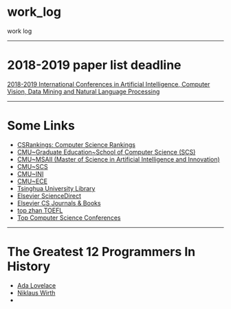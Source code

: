 # work_log
work log

------
# 2018-2019 paper list deadline
[2018-2019 International Conferences in Artificial Intelligence, Computer Vision, Data Mining and Natural Language Processing](https://jackietseng.github.io/conference_call_for_paper/2018-2019-conferences-with-ccf.html)

------
# Some Links
  - [CSRankings: Computer Science Rankings](http://csrankings.org/)
  - [CMU\~Graduate Education\~School of Computer Science (SCS)](https://www.cmu.edu/graduate/academics/guide-to-graduate-degrees-and-programs/school-of-computer-science.html)
  - [CMU\~MSAII (Master of Science in Artificial Intelligence and Innovation)](https://msaii.cs.cmu.edu/)
  - [CMU\~SCS](https://www.scs.cmu.edu/masters-programs)
  - [CMU\~INI](https://www.cmu.edu/ini/academics/)
  - [CMU\~ECE](https://www.ece.cmu.edu/academics/ms-se/index.html)
  - [Tsinghua University Library](http://www.lib.tsinghua.edu.cn/index.html)
  - [Elsevier ScienceDirect](https://www.sciencedirect.com/)
  - [Elsevier CS Journals & Books](https://www.sciencedirect.com/browse/journals-and-books?subject=computer-science)
  - [top zhan TOEFL](http://top.zhan.com/toefl/)
  - [Top Computer Science Conferences](http://www.guide2research.com/topconf/)
  
  ------
# The Greatest 12 Programmers In History
  - [Ada Lovelace](https://zh.wikipedia.org/wiki/%E6%84%9B%E9%81%94%C2%B7%E5%8B%92%E8%8A%99%E8%95%BE%E7%B5%B2)
  - [Niklaus Wirth](https://zh.wikipedia.org/wiki/%E5%B0%BC%E5%85%8B%E5%8A%B3%E6%96%AF%C2%B7%E7%BB%B4%E5%B0%94%E7%89%B9)
  - []()
